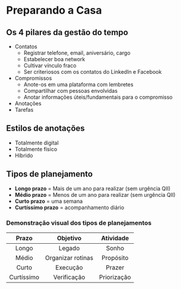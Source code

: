 # Preparando a Casa

## Os 4 pilares da gestão do tempo

- Contatos
	- Registrar telefone, email, aniversário, cargo
	- Estabelecer boa network
	- Cultivar vínculo fraco
	- Ser criteriosos com os contatos do LinkedIn e Facebook
- Compromissos
	- Anote-os em uma plataforma com lembretes
	- Compartilhar com pessoas envolvidas
	- Anotar informações úteis/fundamentais para o compromisso
- Anotações
- Tarefas

## Estilos de anotações

- Totalmente digital
- Totalmente físico
- Híbrido

## Tipos de planejamento

- **Longo prazo** = Mais de um ano para realizar (sem urgência QII)
- **Médio prazo** = Menos de um ano para realizar (sem urgência QII)
- **Curto prazo** = uma semana
- **Curtíssimo prazo** = acompanhamento diário

### Demonstração visual dos tipos de planejamentos

Prazo | Objetivo | Atividade
:-:|:-:|:-:
Longo | Legado | Sonho
Médio | Organizar rotinas |  Propósito
Curto | Execução | Prazer
Curtíssimo | Verificação | Priorização
<!--stackedit_data:
eyJoaXN0b3J5IjpbMTc1MzYxNjc3MSw0NzM5MjI0OTgsNDk4Nj
kxMTAsMTA2NDQ3MzkzNywtNjkzMDE1NzM0LC01NzMxNjU1Miw1
MDU3NTA1NDBdfQ==
-->